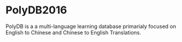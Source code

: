 # PolyDB2016
PolyDB is a a multi-language learning database primarialy focused on English to Chinese and Chinese to English Translations.

